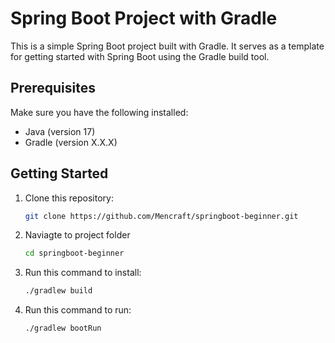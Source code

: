 # Spring Boot Project with Gradle

This is a simple Spring Boot project built with Gradle. It serves as a template for getting started with Spring Boot using the Gradle build tool.

## Prerequisites

Make sure you have the following installed:

- Java (version 17)
- Gradle (version X.X.X)

## Getting Started

1. Clone this repository:

   ```bash
   git clone https://github.com/Mencraft/springboot-beginner.git

2. Naviagte to project folder
    
    ```bash
    cd springboot-beginner

3. Run this command to install:

    ```bash
    ./gradlew build

4. Run this command to run: 

    ```bash
    ./gradlew bootRun